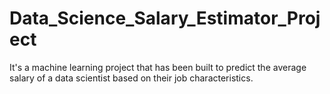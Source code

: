 # Data_Science_Salary_Estimator_Project
It's a machine learning project that has been built to predict the average salary of a data scientist based on their job characteristics.
